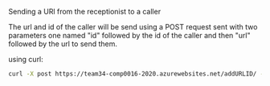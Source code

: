 Sending a URl from the receptionist to a caller

The url and id of the caller will be send using a POST request sent with two parameters one named "id" followed by the id of the caller and then "url" followed by the url to send them.

using curl:
```BASH
curl -X post https://team34-comp0016-2020.azurewebsites.net/addURLID/ -F "id=320493688610939527597112467216073650780" -F "url=google.com" -F "description=google|
```